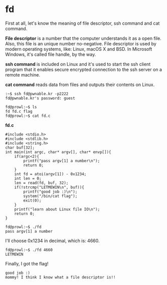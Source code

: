 # fd

First at all, let's know the meaning of file descriptor, ssh command and cat command.

<p><strong>File descriptor</strong> is a number that the computer understands it as a open file. Also, this file is an unique number no-negative. File descriptor is used by modern operating systems, like: Linux, macOS X and BSD. In Microsoft Windows, it's called file handle, by the way.</p>

<p><strong>ssh command</strong> is included on Linux and it's used to start the ssh client program that it enables secure encrypted connection to the ssh server on a remote machine.</p>

<p><strong>cat command</strong> reads data from files and outputs their contents on Linux.</p>

```
:~$ ssh fd@pwnable.kr -p2222
fd@pwnable.kr's password: guest
```

```
fd@prowl:~$ ls
fd fd.c flag
fd@prowl:~$ cat fd.c
```

<strong>fd.c</strong>
```
#include <stdio.h>
#include <stdlib.h>
#include <string.h>
char buf[32];
int main(int argc, char* argv[], char* envp[]){
    if(argc<2){
        printf("pass argv[1] a number\n");
        return 0;
    }
    int fd = atoi(argv[1]) - 0x1234;
    int len = 0;
    len = read(fd, buf, 32);
    if(!strcmp("LETMEWIN\n", buf)){
        printf("good job :)\n");
        system("/bin/cat flag");
        exit(0);
    }
    printf("learn about Linux file IO\n");
    return 0;
}
```

```
fd@prowl:~$ ./fd
pass argv[1] a number
```

<p>I'll choose 0x1234 in decimal, which is: 4660.</p>

```
fd@prowl:~$ ./fd 4660
LETMEWIN
```

<p>Finally, I got the flag!</p>

```
good job :)
mommy! I think I know what a file descriptor is!!
```
